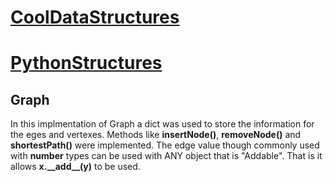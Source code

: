 # [__CoolDataStructures__](../../README.md) #
# [PythonStructures](../README.md) #
## Graph ##

In this implmentation of Graph a dict was used to store the information for the eges and vertexes. Methods like __insertNode()__, __removeNode()__ and __shortestPath()__ were implemented. The edge value though commonly used with __number__ types can be used with ANY object that is "Addable". That is it allows __x.\_\_add\_\_(y)__ to be used.